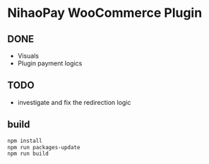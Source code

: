 # NihaoPay WooCommerce Plugin

## DONE

- Visuals
- Plugin payment logics

## TODO

- investigate and fix the redirection logic

## build

```sh
npm install
npm run packages-update
npm run build
```
